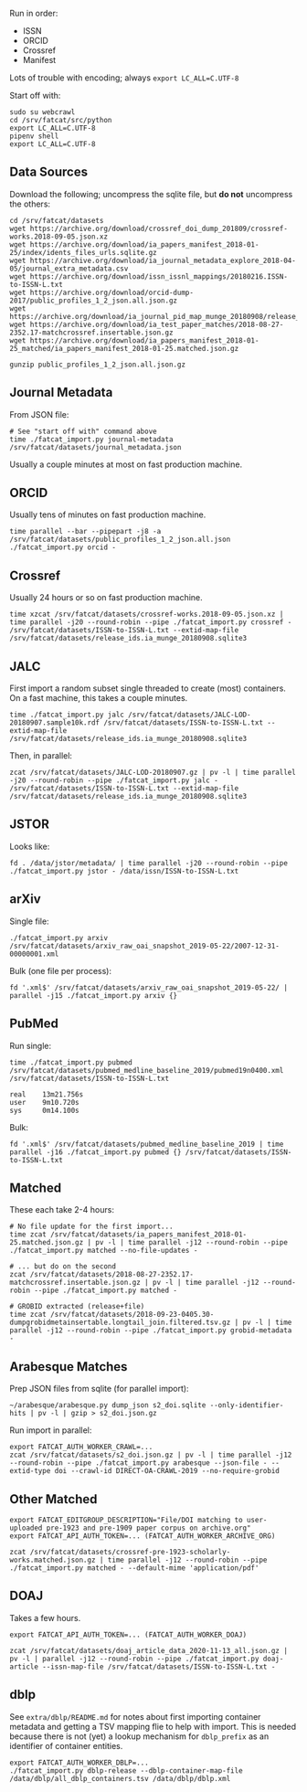 
Run in order:

- ISSN
- ORCID
- Crossref
- Manifest

Lots of trouble with encoding; always `export LC_ALL=C.UTF-8`

Start off with:

    sudo su webcrawl
    cd /srv/fatcat/src/python
    export LC_ALL=C.UTF-8
    pipenv shell
    export LC_ALL=C.UTF-8

## Data Sources

Download the following; uncompress the sqlite file, but **do not** uncompress
the others:

    cd /srv/fatcat/datasets
    wget https://archive.org/download/crossref_doi_dump_201809/crossref-works.2018-09-05.json.xz
    wget https://archive.org/download/ia_papers_manifest_2018-01-25/index/idents_files_urls.sqlite.gz
    wget https://archive.org/download/ia_journal_metadata_explore_2018-04-05/journal_extra_metadata.csv
    wget https://archive.org/download/issn_issnl_mappings/20180216.ISSN-to-ISSN-L.txt
    wget https://archive.org/download/orcid-dump-2017/public_profiles_1_2_json.all.json.gz
    wget https://archive.org/download/ia_journal_pid_map_munge_20180908/release_ids.ia_munge_20180908.sqlite3.gz
    wget https://archive.org/download/ia_test_paper_matches/2018-08-27-2352.17-matchcrossref.insertable.json.gz
    wget https://archive.org/download/ia_papers_manifest_2018-01-25_matched/ia_papers_manifest_2018-01-25.matched.json.gz

    gunzip public_profiles_1_2_json.all.json.gz

## Journal Metadata

From JSON file:

    # See "start off with" command above
    time ./fatcat_import.py journal-metadata /srv/fatcat/datasets/journal_metadata.json

Usually a couple minutes at most on fast production machine.

## ORCID

Usually tens of minutes on fast production machine.

    time parallel --bar --pipepart -j8 -a /srv/fatcat/datasets/public_profiles_1_2_json.all.json ./fatcat_import.py orcid -

## Crossref

Usually 24 hours or so on fast production machine.

    time xzcat /srv/fatcat/datasets/crossref-works.2018-09-05.json.xz | time parallel -j20 --round-robin --pipe ./fatcat_import.py crossref - /srv/fatcat/datasets/ISSN-to-ISSN-L.txt --extid-map-file /srv/fatcat/datasets/release_ids.ia_munge_20180908.sqlite3

## JALC

First import a random subset single threaded to create (most) containers. On a
fast machine, this takes a couple minutes.

    time ./fatcat_import.py jalc /srv/fatcat/datasets/JALC-LOD-20180907.sample10k.rdf /srv/fatcat/datasets/ISSN-to-ISSN-L.txt --extid-map-file /srv/fatcat/datasets/release_ids.ia_munge_20180908.sqlite3

Then, in parallel:

    zcat /srv/fatcat/datasets/JALC-LOD-20180907.gz | pv -l | time parallel -j20 --round-robin --pipe ./fatcat_import.py jalc - /srv/fatcat/datasets/ISSN-to-ISSN-L.txt --extid-map-file /srv/fatcat/datasets/release_ids.ia_munge_20180908.sqlite3

## JSTOR

Looks like:

    fd . /data/jstor/metadata/ | time parallel -j20 --round-robin --pipe ./fatcat_import.py jstor - /data/issn/ISSN-to-ISSN-L.txt

## arXiv

Single file:

    ./fatcat_import.py arxiv /srv/fatcat/datasets/arxiv_raw_oai_snapshot_2019-05-22/2007-12-31-00000001.xml

Bulk (one file per process):

    fd '.xml$' /srv/fatcat/datasets/arxiv_raw_oai_snapshot_2019-05-22/ | parallel -j15 ./fatcat_import.py arxiv {}

## PubMed

Run single:

    time ./fatcat_import.py pubmed /srv/fatcat/datasets/pubmed_medline_baseline_2019/pubmed19n0400.xml /srv/fatcat/datasets/ISSN-to-ISSN-L.txt

    real    13m21.756s
    user    9m10.720s
    sys     0m14.100s

Bulk:

    fd '.xml$' /srv/fatcat/datasets/pubmed_medline_baseline_2019 | time parallel -j16 ./fatcat_import.py pubmed {} /srv/fatcat/datasets/ISSN-to-ISSN-L.txt

## Matched

These each take 2-4 hours:

    # No file update for the first import...
    time zcat /srv/fatcat/datasets/ia_papers_manifest_2018-01-25.matched.json.gz | pv -l | time parallel -j12 --round-robin --pipe ./fatcat_import.py matched --no-file-updates -

    # ... but do on the second
    zcat /srv/fatcat/datasets/2018-08-27-2352.17-matchcrossref.insertable.json.gz | pv -l | time parallel -j12 --round-robin --pipe ./fatcat_import.py matched -

    # GROBID extracted (release+file)
    time zcat /srv/fatcat/datasets/2018-09-23-0405.30-dumpgrobidmetainsertable.longtail_join.filtered.tsv.gz | pv -l | time parallel -j12 --round-robin --pipe ./fatcat_import.py grobid-metadata -

## Arabesque Matches

Prep JSON files from sqlite (for parallel import):

    ~/arabesque/arabesque.py dump_json s2_doi.sqlite --only-identifier-hits | pv -l | gzip > s2_doi.json.gz

Run import in parallel:

    export FATCAT_AUTH_WORKER_CRAWL=...
    zcat /srv/fatcat/datasets/s2_doi.json.gz | pv -l | time parallel -j12 --round-robin --pipe ./fatcat_import.py arabesque --json-file - --extid-type doi --crawl-id DIRECT-OA-CRAWL-2019 --no-require-grobid

## Other Matched

    export FATCAT_EDITGROUP_DESCRIPTION="File/DOI matching to user-uploaded pre-1923 and pre-1909 paper corpus on archive.org"
    export FATCAT_API_AUTH_TOKEN=... (FATCAT_AUTH_WORKER_ARCHIVE_ORG)

    zcat /srv/fatcat/datasets/crossref-pre-1923-scholarly-works.matched.json.gz | time parallel -j12 --round-robin --pipe ./fatcat_import.py matched - --default-mime 'application/pdf'

## DOAJ

Takes a few hours.

    export FATCAT_API_AUTH_TOKEN=... (FATCAT_AUTH_WORKER_DOAJ)

    zcat /srv/fatcat/datasets/doaj_article_data_2020-11-13_all.json.gz | pv -l | parallel -j12 --round-robin --pipe ./fatcat_import.py doaj-article --issn-map-file /srv/fatcat/datasets/ISSN-to-ISSN-L.txt -

## dblp

See `extra/dblp/README.md` for notes about first importing container metadata
and getting a TSV mapping flie to help with import. This is needed because
there is not (yet) a lookup mechanism for `dblp_prefix` as an identifier of
container entities.

    export FATCAT_AUTH_WORKER_DBLP=...
    ./fatcat_import.py dblp-release --dblp-container-map-file /data/dblp/all_dblp_containers.tsv /data/dblp/dblp.xml

